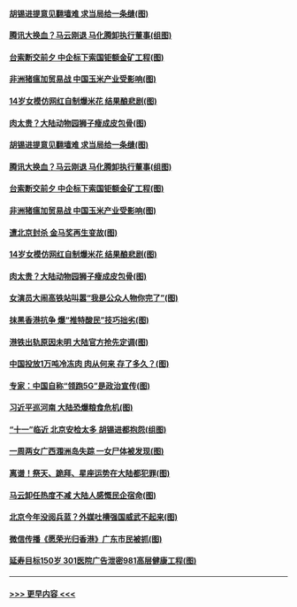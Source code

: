 #### [胡锡进提意见翻墙难 求当局给一条缝(图)](../pages/p1/907813.md?t=09200455) 
#### [腾讯大换血？马云刚退 马化腾卸执行董事(组图)](../pages/p1/907929.md?t=09200455) 
#### [台索断交前夕 中企标下索国钜额金矿工程(图)](../pages/p1/907930.md?t=09200455) 
#### [非洲猪瘟加贸易战 中国玉米产业受影响(图)](../pages/p1/907831.md?t=09200455) 
#### [14岁女模仿网红自制爆米花 结果酿悲剧(图)](../pages/p1/907893.md?t=09200455) 
#### [肉太贵？大陆动物园狮子瘦成皮包骨(图)](../pages/p1/907880.md?t=09200455) 
#### [胡锡进提意见翻墙难 求当局给一条缝(图)](../pages/p1/907813.md?t=09200455) 
#### [腾讯大换血？马云刚退 马化腾卸执行董事(组图)](../pages/p1/907929.md?t=09200455) 
#### [台索断交前夕 中企标下索国钜额金矿工程(图)](../pages/p1/907930.md?t=09200455) 
#### [非洲猪瘟加贸易战 中国玉米产业受影响(图)](../pages/p1/907831.md?t=09200455) 
#### [遭北京封杀 金马奖再生变故(图)](../pages/p1/907903.md?t=09200455) 
#### [14岁女模仿网红自制爆米花 结果酿悲剧(图)](../pages/p1/907893.md?t=09200455) 
#### [肉太贵？大陆动物园狮子瘦成皮包骨(图)](../pages/p1/907880.md?t=09200455) 
#### [女演员大闹高铁站叫嚣“我是公众人物你完了”(图)](../pages/p1/907869.md?t=09200455) 
#### [抹黑香港抗争 爆“推特酸民”技巧拙劣(图)](../pages/p1/907852.md?t=09200455) 
#### [港铁出轨原因未明 大陆官方抢先定调(图)](../pages/p1/907812.md?t=09200455) 
#### [中国投放1万吨冷冻肉 肉从何来 存了多久？(图)](../pages/p1/907755.md?t=09200455) 
#### [专家：中国自称“领跑5G”是政治宣传(图)](../pages/p1/907794.md?t=09200455) 
#### [习近平巡河南 大陆恐爆粮食危机(图)](../pages/p1/907776.md?t=09200455) 
#### [“十一”临近 北京安检太多 胡锡进都抱怨(组图)](../pages/p1/907782.md?t=09200455) 
#### [一周两女广西涠洲岛失踪 一女尸体被发现(图)](../pages/p1/907554.md?t=09200455) 
#### [离谱！祭天、跪拜、星座运势在大陆都犯罪(图)](../pages/p1/907742.md?t=09200455) 
#### [马云卸任热度不减 大陆人感慨民企宿命(图)](../pages/p1/907681.md?t=09200455) 
#### [北京今年没阅兵蓝？外媒吐槽强国威武不起来(图)](../pages/p1/907696.md?t=09200455) 
#### [微信传播《愿荣光归香港》广东市民被抓(图)](../pages/p1/907693.md?t=09200455) 
#### [延寿目标150岁 301医院广告泄密981高层健康工程(图)](../pages/p1/907660.md?t=09200455) 

----
#### [ >>> 更早内容 <<< ](../indexes/p1-earlier.md)
